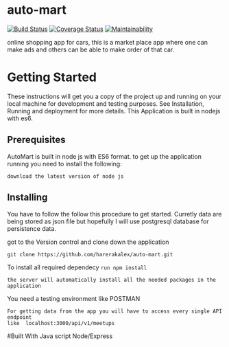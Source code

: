 # auto-mart
 
[![Build Status](https://travis-ci.org/harerakalex/auto-mart.svg?branch=develop)](https://travis-ci.org/harerakalex/auto-mart)   [![Coverage Status](https://coveralls.io/repos/github/harerakalex/auto-mart/badge.svg?branch=develop)](https://coveralls.io/github/harerakalex/auto-mart?branch=develop)  [![Maintainability](https://api.codeclimate.com/v1/badges/febc657c80413ff84ba1/maintainability)](https://codeclimate.com/github/harerakalex/auto-mart/maintainability)



online shopping app for cars, this is a market place app where one can make ads and others can be able to make order of that car.


# Getting Started

These instructions will get you a copy of the project up and running on your local machine for development and testing purposes. See Installation, Running and deployment for more details. This Application is built in nodejs with es6.

## Prerequisites
AutoMart is built in node js with ES6 format. to get up the application running you need to install the following:
```
download the latest version of node js
```
## Installing
You have to follow the follow this procedure to get started.
Curretly data are being stored as json file but hopefully I will use postgresql database for persistence data.

got to the Version control and clone down the application
```
git clone https://github.com/harerakalex/auto-mart.git
```
To install all required dependecy ```run npm install```
```
the server will automatically install all the needed packages in the application
```
You need a testing environment like POSTMAN
```
For getting data from the app you will have to access every single API endpoint
like  localhost:3000/api/v1/meetups
```
#Built With Java script
Node/Express
